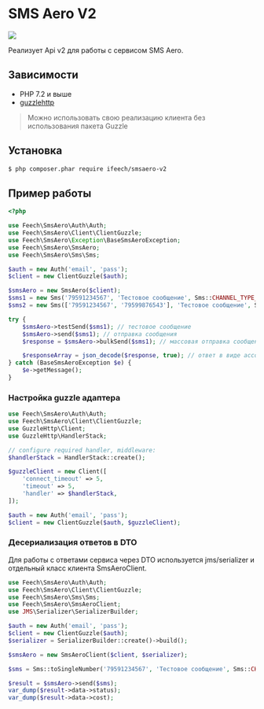 SMS Aero V2
===========

![](https://github.com/ifeech/smsaero-v2/workflows/test/badge.svg)

Реализует Api v2 для работы с сервисом SMS Aero.

Зависимости
------------

* PHP 7.2 и выше
* [guzzlehttp](https://packagist.org/packages/guzzlehttp/guzzle)

> Можно использовать свою реализацию клиента без использования пакета Guzzle

Установка
------------

```bash
$ php composer.phar require ifeech/smsaero-v2
```

Пример работы
--------------


```php
<?php

use Feech\SmsAero\Auth\Auth;
use Feech\SmsAero\Client\ClientGuzzle;
use Feech\SmsAero\Exception\BaseSmsAeroException;
use Feech\SmsAero\SmsAero;
use Feech\SmsAero\Sms\Sms;

$auth = new Auth('email', 'pass');
$client = new ClientGuzzle($auth);

$smsAero = new SmsAero($client);
$sms1 = new Sms('79591234567', 'Тестовое сообщение', Sms::CHANNEL_TYPE_INTERNATIONAL);
$sms2 = new Sms(['79591234567', '79599876543'], 'Тестовое сообщение', Sms::CHANNEL_TYPE_DIGITAL);

try {
    $smsAero->testSend($sms1); // тестовое сообщение
    $smsAero->send($sms1); // отправка сообщения
    $response = $smsAero->bulkSend($sms1); // массовая отправка сообщений

    $responseArray = json_decode($response, true); // ответ в виде ассоциативного массива
} catch (BaseSmsAeroException $e) {
    $e->getMessage();
}

```

### Настройка guzzle адаптера

```php
use Feech\SmsAero\Auth\Auth;
use Feech\SmsAero\Client\ClientGuzzle;
use GuzzleHttp\Client;
use GuzzleHttp\HandlerStack;

// configure required handler, middleware:
$handlerStack = HandlerStack::create();

$guzzleClient = new Client([
    'connect_timeout' => 5,
    'timeout' => 5,
    'handler' => $handlerStack,
]);

$auth = new Auth('email', 'pass');
$client = new ClientGuzzle($auth, $guzzleClient);
```


### Десериализация ответов в DTO

Для работы с ответами сервиса через DTO используется jms/serializer и отдельный класс клиента SmsAeroClient.

```php
use Feech\SmsAero\Auth\Auth;
use Feech\SmsAero\Client\ClientGuzzle;
use Feech\SmsAero\Sms\Sms;
use Feech\SmsAero\SmsAeroClient;
use JMS\Serializer\SerializerBuilder;

$auth = new Auth('email', 'pass');
$client = new ClientGuzzle($auth);
$serializer = SerializerBuilder::create()->build();

$smsAero = new SmsAeroClient($client, $serializer);

$sms = Sms::toSingleNumber('79591234567', 'Тестовое сообщение', Sms::CHANNEL_TYPE_INTERNATIONAL);

$result = $smsAero->send($sms);
var_dump($result->data->status);
var_dump($result->data->cost);
```
